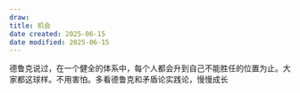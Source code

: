 ```yaml
---
draw:
title: 机会
date created: 2025-06-15
date modified: 2025-06-15
---
```


德鲁克说过，在一个健全的体系中，每个人都会升到自己不能胜任的位置为止。大家都这球样。不用害怕。多看德鲁克和矛盾论实践论，慢慢成长
